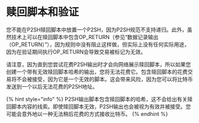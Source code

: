# 赎回脚本和验证

您不能在P2SH赎回脚本中放置一个P2SH，因为P2SH规范不支持递归。此外，虽然技术上可以在赎回脚本中包含OP\_RETURN（参见“数据记录输出（OP\_RETURN）”），因为规则中没有阻止这样做，但实际上没有任何实际用途，因为在验证期间执行OP\_RETURN会导致交易被标记为无效。

请注意，因为直到您尝试花费P2SH输出时才会向网络展示赎回脚本，所以如果您创建一个带有无效赎回脚本哈希的输出，您将无法花费它。包含赎回脚本的花费交易将不会被接受，因为它是一个无效的脚本。这会带来风险，因为您可以将比特币发送到一个以后无法花费的P2SH地址。&#x20;

{% hint style="info" %}
P2SH输出脚本包含赎回脚本的哈希，这不会给出有关赎回脚本内容的线索。即使赎回脚本无效，P2SH输出也会被视为有效并被接受。您可能会意外地以一种无法稍后花费的方式接收比特币。
{% endhint %}
